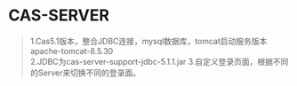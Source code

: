 CAS-SERVER
==== 
>1.Cas5.1版本，整合JDBC连接，mysql数据库，tomcat启动服务版本apache-tomcat-8.5.30<br>
2.JDBC为cas-server-support-jdbc-5.1.1.jar
3.自定义登录页面，根据不同的Server来切换不同的登录面。
